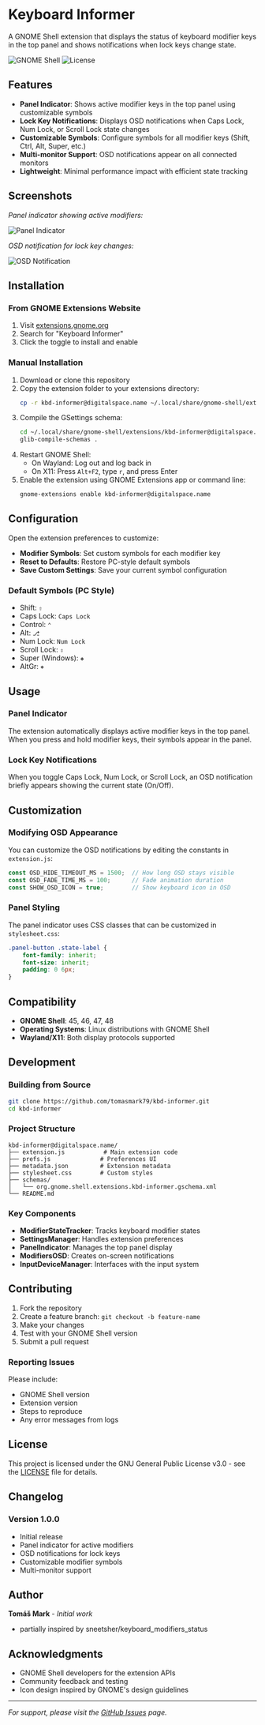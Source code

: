 
# Keyboard Informer

A GNOME Shell extension that displays the status of keyboard modifier keys in the top panel and shows notifications when lock keys change state.

![GNOME Shell](https://img.shields.io/badge/GNOME%20Shell-45%2B-blue)
![License](https://img.shields.io/badge/License-GPL%20v3-green)

## Features

- **Panel Indicator**: Shows active modifier keys in the top panel using customizable symbols
- **Lock Key Notifications**: Displays OSD notifications when Caps Lock, Num Lock, or Scroll Lock state changes
- **Customizable Symbols**: Configure symbols for all modifier keys (Shift, Ctrl, Alt, Super, etc.)
- **Multi-monitor Support**: OSD notifications appear on all connected monitors
- **Lightweight**: Minimal performance impact with efficient state tracking

## Screenshots

*Panel indicator showing active modifiers:*

![Panel Indicator](screenshot-panel.png)

*OSD notification for lock key changes:*

![OSD Notification](screenshot-osd.png)

## Installation

### From GNOME Extensions Website
1. Visit [extensions.gnome.org](https://extensions.gnome.org/)
2. Search for "Keyboard Informer"
3. Click the toggle to install and enable

### Manual Installation
1. Download or clone this repository
2. Copy the extension folder to your extensions directory:
   ```bash
   cp -r kbd-informer@digitalspace.name ~/.local/share/gnome-shell/extensions/
   ```
3. Compile the GSettings schema:
   ```bash
   cd ~/.local/share/gnome-shell/extensions/kbd-informer@digitalspace.name/schemas
   glib-compile-schemas .
   ```
4. Restart GNOME Shell:
   - On Wayland: Log out and log back in
   - On X11: Press `Alt+F2`, type `r`, and press Enter
5. Enable the extension using GNOME Extensions app or command line:
   ```bash
   gnome-extensions enable kbd-informer@digitalspace.name
   ```

## Configuration

Open the extension preferences to customize:

- **Modifier Symbols**: Set custom symbols for each modifier key
- **Reset to Defaults**: Restore PC-style default symbols
- **Save Custom Settings**: Save your current symbol configuration

### Default Symbols (PC Style)
- Shift: `⇧`
- Caps Lock: `Caps Lock `
- Control: `⌃`
- Alt: `⎇`
- Num Lock: `Num Lock`
- Scroll Lock: `⇳`
- Super (Windows): `❖`
- AltGr: `⎈`

## Usage

### Panel Indicator
The extension automatically displays active modifier keys in the top panel. When you press and hold modifier keys, their symbols appear in the panel.

### Lock Key Notifications
When you toggle Caps Lock, Num Lock, or Scroll Lock, an OSD notification briefly appears showing the current state (On/Off).

## Customization

### Modifying OSD Appearance
You can customize the OSD notifications by editing the constants in `extension.js`:

```javascript
const OSD_HIDE_TIMEOUT_MS = 1500;  // How long OSD stays visible
const OSD_FADE_TIME_MS = 100;      // Fade animation duration
const SHOW_OSD_ICON = true;        // Show keyboard icon in OSD
```

### Panel Styling
The panel indicator uses CSS classes that can be customized in `stylesheet.css`:

```css
.panel-button .state-label {
    font-family: inherit;
    font-size: inherit;
    padding: 0 6px;
}
```

## Compatibility

- **GNOME Shell**: 45, 46, 47, 48
- **Operating Systems**: Linux distributions with GNOME Shell
- **Wayland/X11**: Both display protocols supported

## Development

### Building from Source
```bash
git clone https://github.com/tomasmark79/kbd-informer.git
cd kbd-informer
```

### Project Structure
```
kbd-informer@digitalspace.name/
├── extension.js           # Main extension code
├── prefs.js              # Preferences UI
├── metadata.json         # Extension metadata
├── stylesheet.css        # Custom styles
├── schemas/
│   └── org.gnome.shell.extensions.kbd-informer.gschema.xml
└── README.md
```

### Key Components
- **ModifierStateTracker**: Tracks keyboard modifier states
- **SettingsManager**: Handles extension preferences
- **PanelIndicator**: Manages the top panel display
- **ModifiersOSD**: Creates on-screen notifications
- **InputDeviceManager**: Interfaces with the input system

## Contributing

1. Fork the repository
2. Create a feature branch: `git checkout -b feature-name`
3. Make your changes
4. Test with your GNOME Shell version
5. Submit a pull request

### Reporting Issues
Please include:
- GNOME Shell version
- Extension version
- Steps to reproduce
- Any error messages from logs

## License

This project is licensed under the GNU General Public License v3.0 - see the [LICENSE](LICENSE) file for details.

## Changelog

### Version 1.0.0
- Initial release
- Panel indicator for active modifiers
- OSD notifications for lock keys
- Customizable modifier symbols
- Multi-monitor support

## Author

**Tomáš Mark** - *Initial work*

 - partially inspired by sneetsher/keyboard_modifiers_status

## Acknowledgments

- GNOME Shell developers for the extension APIs
- Community feedback and testing
- Icon design inspired by GNOME's design guidelines

---

*For support, please visit the [GitHub Issues](https://github.com/tomasmark79/kbd-informer/issues) page.*
